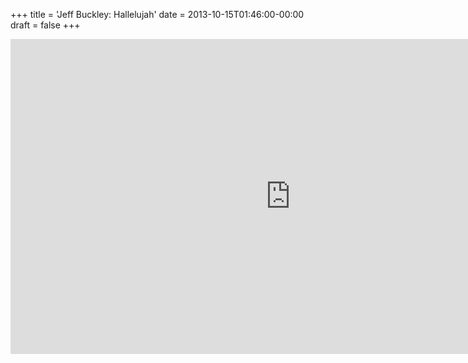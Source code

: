 +++
title = 'Jeff Buckley: Hallelujah'
date = 2013-10-15T01:46:00-00:00
draft = false
+++

<iframe width="896" height="504" src="https://www.youtube.com/embed/y8AWFf7EAc4?si=GqOC4DzOXtISy2mM" title="YouTube video player" frameborder="0" allow="accelerometer; autoplay; clipboard-write; encrypted-media; gyroscope; picture-in-picture; web-share" referrerpolicy="strict-origin-when-cross-origin" allowfullscreen></iframe>
